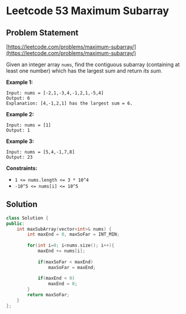 # Leetcode 53 Maximum Subarray

## Problem Statement

[https://leetcode.com/problems/maximum-subarray/](https://leetcode.com/problems/maximum-subarray/)

Given an integer array `nums`, find the contiguous subarray \(containing at least one number\) which has the largest sum and return _its sum_.

**Example 1:**

```text
Input: nums = [-2,1,-3,4,-1,2,1,-5,4]
Output: 6
Explanation: [4,-1,2,1] has the largest sum = 6.
```

**Example 2:**

```text
Input: nums = [1]
Output: 1
```

**Example 3:**

```text
Input: nums = [5,4,-1,7,8]
Output: 23
```

**Constraints:**

* `1 <= nums.length <= 3 * 10^4`
* `-10^5 <= nums[i] <= 10^5`

##  Solution

```cpp
class Solution {
public:
    int maxSubArray(vector<int>& nums) {
        int maxEnd = 0, maxSoFar = INT_MIN;
        
        for(int i=0; i<nums.size(); i++){
            maxEnd += nums[i];
           
            if(maxSoFar < maxEnd)
                maxSoFar = maxEnd;
            
            if(maxEnd < 0)
                maxEnd = 0;
        }
        return maxSoFar;
    }
};
```

